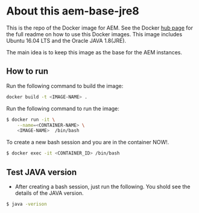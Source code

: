 # About this aem-base-jre8
This is the repo of the Docker image for AEM. See the Docker [hub page](https://hub.docker.com/r/cheproximity/aem-base-java/) for the full readme on  how to use this Docker images.
This image includes Ubuntu 16.04 LTS and the Oracle JAVA 1.8(JRE).

The main idea is to keep this image as the base for the AEM instances.

## How to run
Run the following command to build the image:
```bash
docker build -t <IMAGE-NAME> .
```

Run the following command to run the image:
```bash
$ docker run -it \
    --name=<CONTAINER-NAME> \
    <IMAGE-NAME>  /bin/bash
```
To create a new bash session and you are in the container NOW!.
```bash
$ docker exec -it <CONTAINER_ID> /bin/bash
```

## Test JAVA version
* After creating a bash session, just run the following. You shold see the details of the JAVA version.
```bash
$ java -verison
```

